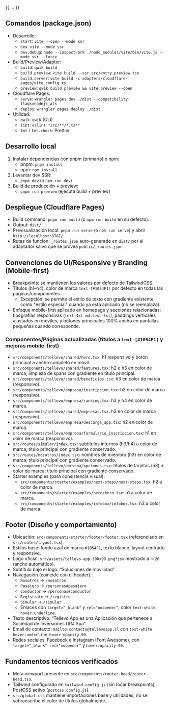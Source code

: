 {{ ... }}
## Comandos (package.json)
- Desarrollo:
  - `start`: `vite --open --mode ssr`
  - `dev`: `vite --mode ssr`
  - `dev.debug`: `node --inspect-brk ./node_modules/vite/bin/vite.js --mode ssr --force`
- Build/Preview/Adapter:
  - `build`: `qwik build`
  - `build.preview`: `vite build --ssr src/entry.preview.tsx`
  - `build.server`: `vite build -c adapters/cloudflare-pages/vite.config.ts`
  - `preview`: `qwik build preview && vite preview --open`
- Cloudflare Pages:
  - `serve`: `wrangler pages dev ./dist --compatibility-flags=nodejs_als`
  - `deploy`: `wrangler pages deploy ./dist`
- Utilidad:
  - `qwik`: `qwik` (CLI)
  - `lint`: `eslint "src/**/*.ts*"`
  - `fmt` / `fmt.check`: Prettier

## Desarrollo local
1) Instalar dependencias con pnpm (primario) o npm:
   - pnpm: `pnpm install`
   - npm: `npm install`
2) Levantar dev SSR:
   - `pnpm dev` (o `npm run dev`)
3) Build de producción + preview:
   - `pnpm run preview` (ejecuta build + preview)
## Despliegue (Cloudflare Pages)
- Build command: `pnpm run build` (o `npm run build` en su defecto).
- Output: `dist/`
- Previsualización local: `pnpm run serve` (o `npm run serve`) y abrir `http://localhost:8787/`.
- Rutas de funcion: `_routes.json` auto-generado en `dist/` por el adaptador salvo que se provea `public/_routes.json`.

## Convenciones de UI/Responsive y Branding (Mobile-first)
- Breakpoints: se mantienen los valores por defecto de TailwindCSS.
- Títulos (h1–h4): color de marca `text-[#1054F1]` por defecto en todas las páginas/componentes.
  - Excepción: se permite el estilo de texto con gradiente existente como "estilo especial" cuando ya está aplicado (no se reemplaza).
- Enfoque mobile-first aplicado en homepage y secciones relacionadas: tipografías responsivas (`text-4xl md:text-5xl`), paddings verticales ajustados en móviles, y botones principales 100% ancho en pantallas pequeñas cuando corresponde.

### Componentes/Páginas actualizadas (títulos a `text-[#1054F1]` y mejoras mobile-first)
- `src/components/tellevo/shared/hero.tsx`: h1 responsivo y botón principal a ancho completo en móvil.
- `src/components/tellevo/shared/features.tsx`: h2 e h3 en color de marca; limpieza de spans con gradiente en título principal.
- `src/components/tellevo/shared/beneficios.tsx`: h3 en color de marca (responsivo).
- `src/components/tellevo/empresa/inscripcion.tsx`: h2 en color de marca (responsivo).
- `src/components/tellevo/empresa/ranking.tsx`: h3 y h4 en color de marca.
- `src/components/tellevo/shared/empresas.tsx`: h3 en color de marca (responsivo).
- `src/components/tellevo/empresa/descarga_app.tsx`: h2 en color de marca.
- `src/components/tellevo/empresa/formulario_inscripcion.tsx`: h1 en color de marca (responsivo).
- `src/routes/simular/index.tsx`: subtítulos internos (h3/h4) a color de marca; título principal con gradiente conservado.
- `src/routes/nosotros/index.tsx`: nombres de miembro (h3) en color de marca; título principal con gradiente conservado.
- `src/components/tellevo/persona/opciones.tsx`: títulos de tarjetas (h3) a color de marca; título principal con gradiente conservado.
- Starter examples (para consistencia visual):
  - `src/components/starter/examples/next-steps/next-steps.tsx`: h2 a color de marca.
  - `src/components/starter/examples/hero/hero.tsx`: h1 a color de marca.
  - `src/components/starter/examples/infobox/infobox.tsx`: h3 a color de marca.

## Footer (Diseño y comportamiento)
- Ubicación: `src/components/starter/footer/footer.tsx` (referenciado en `src/routes/layout.tsx`).
- Estilos base: fondo azul de marca `#1054F1`, texto blanco, layout centrado y responsive.
- Logo oficial: `src/assets/tellevo-app-300x90.png?jsx` mostrado a `h-20` (ancho automático).
- Subtítulo bajo el logo: “Soluciones de movilidad”.
- Navegación (coincide con el header):
  - `Nosotros` → `/nosotros`
  - `Pasajero` → `/personas#pasajero`
  - `Conductor` → `/personas#conductor`
  - `Regístrate` → `/registro`
  - `Simular` → `/simular`
  - Enlaces con `target="_blank"` y `rel="noopener"`, color `text-white`, `hover:underline`.
- Texto descriptivo: “Tellevo App es una Aplicación que pertenece a Sociedad de Inversiones DRJ Spa”.
- Email de contacto: `mailto:contacto@tellevoapp.cl` con `text-white hover:underline hover:opacity-90`.
- Redes sociales: Facebook e Instagram (Font Awesome), con `target="_blank" rel="noopener"` y `hover:opacity-90`.

## Fundamentos técnicos verificados
- Meta viewport presente en `src/components/router-head/router-head.tsx`.
- Tailwind configurado en `tailwind.config.js` (sin tocar breakpoints), PostCSS activo (`postcss.config.js`).
- `src/global.css` mantiene importaciones base y utilidades; no se sobreescribe el color de títulos globalmente.
